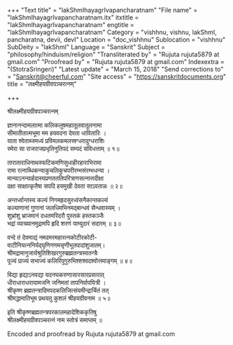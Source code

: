 +++
"Text title" = "lakShmIhayagrIvapancharatnam"
"File name" = "lakShmIhayagrIvapancharatnam.itx"
itxtitle = "lakShmIhayagrIvapancharatnam"
engtitle = "lakShmIhayagrIvapancharatnam"
Category = "vishhnu, vishnu, lakShmI, pancharatna, devii, devI"
Location = "doc_vishhnu"
Sublocation = "vishhnu"
SubDeity = "lakShmI"
Language = "Sanskrit"
Subject = "philosophy/hinduism/religion"
"Transliterated by" = "Rujuta rujuta5879 at gmail.com"
"Proofread by" = "Rujuta rujuta5879 at gmail.com"
Indexextra = "(StotraSringeri)"
"Latest update" = "March 15, 2018"
"Send corrections to" = "Sanskrit@cheerful.com"
"Site access" = "https://sanskritdocuments.org"
title = "लक्ष्मीहयग्रीवपञ्चरत्नम्"

+++
  
 श्रीलक्ष्मीहयग्रीवपञ्चरत्नम्   
  
ज्ञानानन्दामलात्मा कलिकलुषमहातूलवातूलनामा    
सीमातीतात्मभूमा मम हयवदना देवता धावितारिः ।   
याता श्वेताब्जमध्यं प्रविमलकमलस्रग्धरादुग्धराशिः  
स्मेरा सा राजराजप्रभृतिनुतिपदं सम्पदं संविधत्ताम् ॥ १॥  
  
ताराताराधिनाथस्फटिकमणिसुधाहीरहाराभिरामा   
रामा रत्नाब्धिकन्याकुचलिकुचपरीरम्भसंरम्भधन्या ।  
मान्याऽनन्यार्हदास्यप्रणतततिपरित्राणसत्नात्तदीक्षा   
दक्षा साक्षात्कृतैषा सपदि हयमुखी देवता साऽवतान्नः ॥ २॥  
  
अन्तर्ध्वान्तस्य कल्यं निगमहृदसुरध्वंसनैकान्तकल्यं   
कल्याणानां गुणानां जलधिमभिनमद्बान्धवं सैन्धवास्यम् ।   
शुभ्रांशु भ्राजमानं दधतमरिदरौ पुस्तकं हस्तकञ्जैः   
भद्रां व्याख्यानमुद्रामपि हृदि शरणं याम्युदारं सदारम् ॥ ३॥   
  
वन्दे तं देवमाद्यं नमदमरमहारत्नकोटीरकोटी-  
वाटीनियत्ननिर्यद्घृणिगणमसृणीभूतपादांशुजातम्।  
श्रीमद्रामानुजार्यश्रुतिशिखरगुरुब्रह्मतन्त्रस्वतन्त्रैः   
पूज्यं प्राज्यं सभाज्यं कलिरिपुगुरुभिश्शश्वदश्वोत्तमाङ्गम् ॥ ४॥  
  
विद्या हृद्याऽनवद्या यदनघकरुणासारसारप्रसारात्   
धीराधाराधरायामजनि जनिमतां तापनिर्वापयित्री ।  
श्रीकृष्ण ब्रह्मतन्त्रादिमपदकलिजित्संयमीन्द्रार्चितं तत्   
श्रीमद्धामातिभूम प्रथयतु कुशलं श्रीहयग्रीवनाम ॥ ५॥  
  
इति श्रीकृष्णब्रह्मतन्त्रपरकालमहादेशिककृतिषु   
श्रीलक्ष्मीहयग्रीवपञ्चरत्नं नाम स्तोत्रं समाप्तम् ॥   
  
Encoded and proofread by Rujuta rujuta5879 at gmail.com  
  
